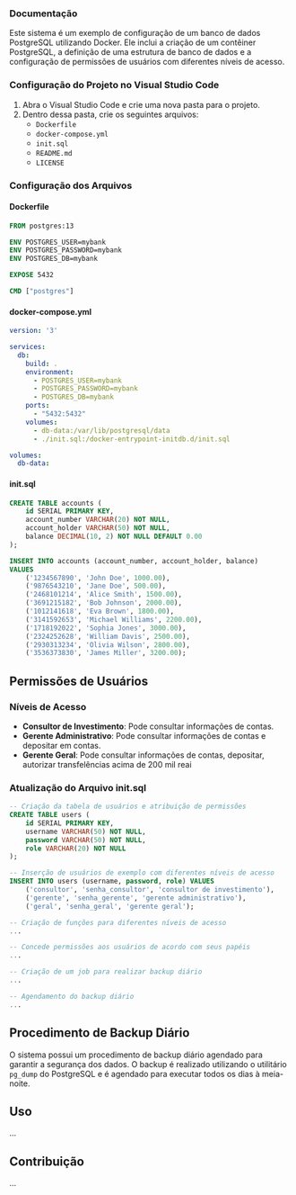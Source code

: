 ### Documentação

Este sistema é um exemplo de configuração de um banco de dados PostgreSQL utilizando Docker. Ele inclui a criação de um contêiner PostgreSQL, a definição de uma estrutura de banco de dados e a configuração de permissões de usuários com diferentes níveis de acesso.

### Configuração do Projeto no Visual Studio Code

1. Abra o Visual Studio Code e crie uma nova pasta para o projeto.
2. Dentro dessa pasta, crie os seguintes arquivos:
   - `Dockerfile`
   - `docker-compose.yml`
   - `init.sql`
   - `README.md`
   - `LICENSE`

### Configuração dos Arquivos

#### Dockerfile

```dockerfile
FROM postgres:13

ENV POSTGRES_USER=mybank
ENV POSTGRES_PASSWORD=mybank
ENV POSTGRES_DB=mybank

EXPOSE 5432

CMD ["postgres"]
```

#### docker-compose.yml

```yaml
version: '3'

services:
  db:
    build: .
    environment:
      - POSTGRES_USER=mybank
      - POSTGRES_PASSWORD=mybank
      - POSTGRES_DB=mybank
    ports:
      - "5432:5432"
    volumes:
      - db-data:/var/lib/postgresql/data
      - ./init.sql:/docker-entrypoint-initdb.d/init.sql

volumes:
  db-data:
```

#### init.sql

```sql
CREATE TABLE accounts (
    id SERIAL PRIMARY KEY,
    account_number VARCHAR(20) NOT NULL,
    account_holder VARCHAR(50) NOT NULL,
    balance DECIMAL(10, 2) NOT NULL DEFAULT 0.00
);

INSERT INTO accounts (account_number, account_holder, balance)
VALUES 
    ('1234567890', 'John Doe', 1000.00),
    ('9876543210', 'Jane Doe', 500.00),
    ('2468101214', 'Alice Smith', 1500.00),
    ('3691215182', 'Bob Johnson', 2000.00),
    ('1012141618', 'Eva Brown', 1800.00),
    ('3141592653', 'Michael Williams', 2200.00),
    ('1718192022', 'Sophia Jones', 3000.00),
    ('2324252628', 'William Davis', 2500.00),
    ('2930313234', 'Olivia Wilson', 2800.00),
    ('3536373830', 'James Miller', 3200.00);
```

## Permissões de Usuários

### Níveis de Acesso
- **Consultor de Investimento**: Pode consultar informações de contas.
- **Gerente Administrativo**: Pode consultar informações de contas e depositar em contas.
- **Gerente Geral**: Pode consultar informações de contas, depositar, autorizar transfelências acima de 200 mil reai

### Atualização do Arquivo init.sql

```sql
-- Criação da tabela de usuários e atribuição de permissões
CREATE TABLE users (
    id SERIAL PRIMARY KEY,
    username VARCHAR(50) NOT NULL,
    password VARCHAR(50) NOT NULL,
    role VARCHAR(20) NOT NULL
);

-- Inserção de usuários de exemplo com diferentes níveis de acesso
INSERT INTO users (username, password, role) VALUES 
    ('consultor', 'senha_consultor', 'consultor de investimento'),
    ('gerente', 'senha_gerente', 'gerente administrativo'),
    ('geral', 'senha_geral', 'gerente geral');

-- Criação de funções para diferentes níveis de acesso
...

-- Concede permissões aos usuários de acordo com seus papéis
...

-- Criação de um job para realizar backup diário
...

-- Agendamento do backup diário
...
```

## Procedimento de Backup Diário

O sistema possui um procedimento de backup diário agendado para garantir a segurança dos dados. O backup é realizado utilizando o utilitário `pg_dump` do PostgreSQL e é agendado para executar todos os dias à meia-noite.

## Uso

...

## Contribuição

...
